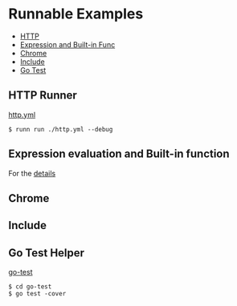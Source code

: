 # Runnable Examples

- [HTTP](#http-runner)
- [Expression and Built-in Func](#expression-evaluation-and-built-in-function)
- [Chrome](#chrome)
- [Include](#include)
- [Go Test](#go-test-helper)

## HTTP Runner

[http.yml](./http.yml)

```
$ runn run ./http.yml --debug
```

## Expression evaluation and Built-in function

For the [details](../README.md#expression-evaluation-engine)

## Chrome

## Include

## Go Test Helper

[go-test](./go-test)

```
$ cd go-test
$ go test -cover
```

